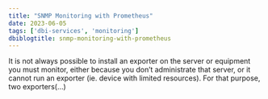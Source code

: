 ```yaml
---
title: "SNMP Monitoring with Prometheus"
date: 2023-06-05
tags: ['dbi-services', 'monitoring']
dbiblogtitle: snmp-monitoring-with-prometheus
---
```

It is not always possible to install an exporter on the server or equipment you must monitor, either because you don’t administrate that server, or it cannot run an exporter (ie. device with limited resources). For that purpose, two exporters(…)